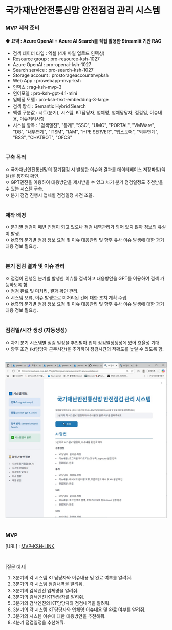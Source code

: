# 국가재난안전통신망 안전점검 관리 시스템
### MVP 제작 준비

 #### ◆ 요약 : Azure OpenAI + Azure AI Search를 직접 활용한 Streamlit 기반 RAG
 - 검색 데이터 타입 : 엑셀 (4개 파일 업로드 인덱싱)
 - Resource group : pro-resource-ksh-1027
 - Azure OpenAI : pro-openai-ksh-1027
 - Search service : pro-search-ksh-1027
 - Storage account : prostorageaccountmvpksh
 - Web App : prowebapp-mvp-ksh
 - 인덱스 : rag-ksh-mvp-3
 - 언어모델 : pro-ksh-gpt-4.1-mini
 - 임베딩 모델 : pro-ksh-text-embedding-3-large
 - 검색 방식 : Semantic Hybrid Search
 - 엑셀 구분값 : 시트(분기), 시스템, KT담당자, 업체명, 업체당당자, 점검일, 이슈내용, 이슈처리사항
 - 시스템 항목 : "검색엔진", "통계", "SSO", "UMC", "PORTAL", "VMWare", "DB", "내부연계", "ITSM", "IAM", "HPE SERVER", "앱스토어", "외부연계", "BSS", "CHATBOT", "OFCS"
 <br><br>

### 구축 목적
 ㅇ 국가재난안전통신망의 정기점검 시 발생한 이슈와 결과를 데이터베이스 저장파일(엑셀)을 통하여 확인.<br>
 ㅇ GPT엔진을 이용하여 대응방안을 제시받을 수 있고 차기 분기 점검일정도 추천받을 수 있는 시스템 구축.<br>
 ㅇ 분기 점검 진행시 업체별 점검일정 사전 조율.
<br><br> 

### 제작 배경
 ㅇ 분기별 점검이 매년 진행이 되고 있으나 점검 내역관리가 되어 있지 않아 정보의 유실이 발생.<br>
 ㅇ kt측의 분기별 점검 정보 요청 및 이슈 대응관리 및 향후 유사 이슈 발생에 대한 과거 대응 정보 필요성.
<br><br> 


### 분기 점검 결과 및 이슈 관리
 ㅇ 점검이 진행된 분기별 발생한 이슈를 검색하고 대응방안을 GPT를 이용하여 검색 가능하도록 함.<br>
 ㅇ 점검 완료 및 미처리, 결과 확인 관리.<br>
 ㅇ 시스템 오류, 이슈 발생으로 미처리된 건에 대한 조치 계획 수립.<br>
 ㅇ kt측의 분기별 점검 정보 요청 및 이슈 대응관리 및 향후 유사 이슈 발생에 대한 과거 대응 정보 필요성.
<br><br> 


### 점검일/시간 생성 (자동생성)
 ㅇ 차기 분기 시스템별 점검 일정을 추천받아 업체 점검일정생성에 있어 효율성 기대.<br>
 ㅇ 향후 조건 (kt담당자 근무시간)을 추가하여 점검시간의 적확도를 높일 수 있도록 함.
<br><br>
 

![image](./MVP-KSH.jpg)
<br><br>

### MVP
[URL] : [MVP-KSH-LINK](https://prowebapp-mvp-ksh-f7fxg0c9bhcgeven.canadacentral-01.azurewebsites.net/)


<br>

[질문 예시]
1. 3분기의 각 시스템  KT담당자와 이슈내용 및 완료 여부를 알려줘.
2. 3분기의 각 시스템 점검내역을 알려줘.
3. 3분기의  검색엔진  업체명을 알려줘.
4. 3분기의  검색엔진  KT담당자를 알려줘.
5. 3분기의 검색엔진의 KT담당자와 점검내역을 알려줘.
6. 3분기의 각 시스템  KT담당자와 업체명 이슈내용 및 완료 여부를 알려줘.
7. 3분기의 시스템 이슈에 대한 대응방안을 추천해줘.
8. 4분기 점검일정을 추천해줘.
